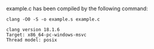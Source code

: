 example.c has been compiled by the following command: 
```plain
clang -O0 -S -o example.s example.c
```

```plain
clang version 18.1.6
Target: x86_64-pc-windows-msvc
Thread model: posix
```
